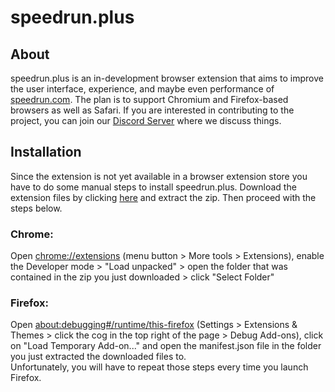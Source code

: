 <!-- vi: tw=100
  -->
  
# speedrun.plus

## About 
speedrun.plus is an in-development browser extension that aims to improve the user interface, 
experience, and maybe even performance of [speedrun.com][1]. The plan is to support Chromium and 
Firefox-based browsers as well as Safari. If you are interested in contributing to the project, 
you can join our [Discord Server][2] where we discuss things.

## Installation
Since the extension is not yet available in a browser extension store you have to do some manual 
steps to install speedrun.plus. Download the extension files by clicking [here][3] and extract the 
zip. Then proceed with the steps below.

### Chrome: 
Open [chrome://extensions][4] (menu button > More tools > Extensions), enable the Developer mode > 
"Load unpacked" > open the folder that was contained in the zip you just downloaded > click 
"Select Folder" 

### Firefox:
Open [about:debugging#/runtime/this-firefox][5] (Settings > Extensions & Themes > click the cog in 
the top right of the page > Debug Add-ons), click on "Load Temporary Add-on..." and open the 
manifest.json file in the folder you just extracted the downloaded files to.  
Unfortunately, you will have to repeat those steps every time you launch Firefox.

[1]: https://www.speedrun.com
[2]: https://discord.gg/yu6S7xqHgM
[3]: https://github.com/shenef/speedrun.plus/archive/refs/heads/main.zip
[4]: chrome://extensions
[5]: about:debugging#/runtime/this-firefox
